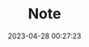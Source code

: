 ---
title: Note
date: '2023-04-28 00:27:23'
last_modified_at: '2023-04-28 00:27:27'
tags: 
  - 'Notes'
sitemap: false
robots: 'noindex,follow'
likeof: 'https://martymcgui.re/2023/05/20/rebooting--an-indieweb-webring/'
likeofuser: '@schmarty'
likeoftitle: 'Rebooting 🕸️💍 an IndieWeb webring'
---